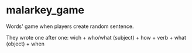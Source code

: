 # malarkey_game
Words' game when players create random sentence. 

They wrote one after one: wich + who/what (subject) + how + verb + what (object) + when
